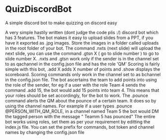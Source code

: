 # QuizDiscordBot
A simple discord bot to make quizzing on discord easy

A very simple hastily written (dont judge the code plis :/) discord bot which has 3 features.
The bot makes it easy to upload slides from a PPT, if you have it exported as .jpg images. 
Store the images in a folder called uploads in the root folder of your bot.
The command .nxts (next slide) will upload the next slide, you can use the command .gtsn X ( go to slide number ) to go to slide number X.
.nxts and .gtsn work only if the sender is in the channel set to as qachannel in the config.json file and has the role 'QM'
Scoring is fairly simple with this bot, .add X adds X number of points and .show displays the scoreboard.
Scoring commands only work in the channel set to as bchannel in the config.json file.
The bot ascertains the team to add points into using the role of the sender, for eg if a user with the role Team 4 sends the command .add 15, the bot would add 15 points into team 4.
This means that your roles should be set accordingly, for the bot to work.
The .pounce command alerts the QM about the pounce of a certain team. It does so by using the channel names.
For example if a user types .pounce @PERSON_WITH_QM_ROLE, in a channel named Team 5 the bot would DM the tagged person with the message " Teamm 5 has pounced"
The entire bot works using roles, set them as per your requirement by editting the index.js file.
You can set the prefix for commands, bot token and channel names by changing the config.json file
